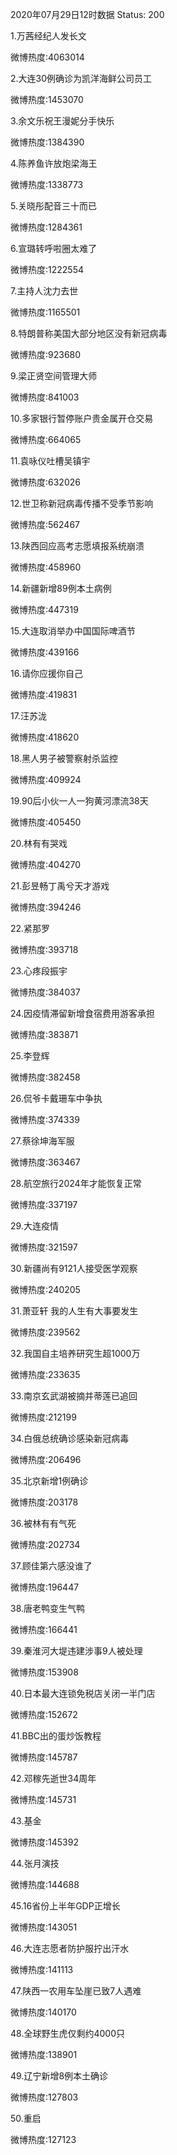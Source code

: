 2020年07月29日12时数据
Status: 200

1.万茜经纪人发长文

微博热度:4063014

2.大连30例确诊为凯洋海鲜公司员工

微博热度:1453070

3.余文乐祝王漫妮分手快乐

微博热度:1384390

4.陈养鱼许放炮梁海王

微博热度:1338773

5.关晓彤配音三十而已

微博热度:1284361

6.宣璐转呼啦圈太难了

微博热度:1222554

7.主持人沈力去世

微博热度:1165501

8.特朗普称美国大部分地区没有新冠病毒

微博热度:923680

9.梁正贤空间管理大师

微博热度:841003

10.多家银行暂停账户贵金属开仓交易

微博热度:664065

11.袁咏仪吐槽吴镇宇

微博热度:632026

12.世卫称新冠病毒传播不受季节影响

微博热度:562467

13.陕西回应高考志愿填报系统崩溃

微博热度:458960

14.新疆新增89例本土病例

微博热度:447319

15.大连取消举办中国国际啤酒节

微博热度:439166

16.请你应援你自己

微博热度:419831

17.汪苏泷

微博热度:418620

18.黑人男子被警察射杀监控

微博热度:409924

19.90后小伙一人一狗黄河漂流38天

微博热度:405450

20.林有有哭戏

微博热度:404270

21.彭昱畅丁禹兮天才游戏

微博热度:394246

22.紧那罗

微博热度:393718

23.心疼段振宇

微博热度:384037

24.因疫情滞留新增食宿费用游客承担

微博热度:383871

25.李登辉

微博热度:382458

26.侃爷卡戴珊车中争执

微博热度:374339

27.蔡徐坤海军服

微博热度:363467

28.航空旅行2024年才能恢复正常

微博热度:337197

29.大连疫情

微博热度:321597

30.新疆尚有9121人接受医学观察

微博热度:240205

31.萧亚轩 我的人生有大事要发生

微博热度:239562

32.我国自主培养研究生超1000万

微博热度:233635

33.南京玄武湖被摘并蒂莲已追回

微博热度:212199

34.白俄总统确诊感染新冠病毒

微博热度:206496

35.北京新增1例确诊

微博热度:203178

36.被林有有气死

微博热度:202734

37.顾佳第六感没谁了

微博热度:196447

38.唐老鸭变生气鸭

微博热度:166441

39.秦淮河大堤违建涉事9人被处理

微博热度:153908

40.日本最大连锁免税店关闭一半门店

微博热度:152672

41.BBC出的蛋炒饭教程

微博热度:145787

42.邓稼先逝世34周年

微博热度:145731

43.基金

微博热度:145392

44.张月演技

微博热度:144688

45.16省份上半年GDP正增长

微博热度:143051

46.大连志愿者防护服拧出汗水

微博热度:141113

47.陕西一农用车坠崖已致7人遇难

微博热度:140170

48.全球野生虎仅剩约4000只

微博热度:138901

49.辽宁新增8例本土确诊

微博热度:127803

50.重启

微博热度:127123

